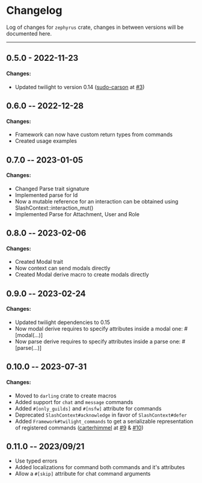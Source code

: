 # Changelog

Log of changes for ``zephyrus`` crate, changes in between versions will be documented here.

---

## 0.5.0 - 2022-11-23

#### Changes:
- Updated twilight to version 0.14 ([sudo-carson] at [#3])


## 0.6.0 -- 2022-12-28

#### Changes:
- Framework can now have custom return types from commands
- Created usage examples

## 0.7.0 -- 2023-01-05

#### Changes:
- Changed Parse trait signature
- Implemented parse for Id<AttachmentMarker>
- Now a mutable reference for an interaction can be obtained using SlashContext::interaction_mut()
- Implemented Parse for Attachment, User and Role

## 0.8.0 -- 2023-02-06

#### Changes:
- Created Modal trait
- Now context can send modals directly
- Created Modal derive macro to create modals directly

## 0.9.0 -- 2023-02-24

#### Changes:
- Updated twilight dependencies to 0.15
- Now modal derive requires to specify attributes inside a modal one: #[modal(...)]
- Now parse derive requires to specify attributes inside a parse one: #[parse(...)]

## 0.10.0 -- 2023-07-31

#### Changes:
- Moved to `darling` crate to create macros
- Added support for `chat` and `message` commands
- Added `#[only_guilds]` and `#[nsfw]` attribute for commands
- Deprecated `SlashContext#acknowledge` in favor of `SlashContext#defer`
- Added `Framework#twilight_commands` to get a serializable representation of registered commands ([carterhimmel] at [#9] & [#10])

## 0.11.0 -- 2023/09/21
- Use typed errors
- Added localizations for command both commands and it's attributes
- Allow a `#[skip]` attribute for chat command arguments

<!-- contributors -->
[sudo-carson]: https://github.com/sudo-carson
[carterhimmel]: https://github.com/carterhimmel

<!-- Pull requests -->
[#3]: https://github.com/AlvaroMS25/zephyrus/pull/3
[#9]: https://github.com/AlvaroMS25/zephyrus/pull/9
[#10]: https://github.com/AlvaroMS25/zephyrus/pull/10

